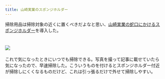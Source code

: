 ```yaml
---
title: 山崎実業のスポンジホルダー
---
```

掃除用品は掃除対象の近くに置くべきだよなと思い、[山崎実業の蛇口にかけるスポンジホルダー](https://www.amazon.co.jp/dp/B07MM4GC6P)を導入した。

![](https://lh6.googleusercontent.com/1GUJnkCemYeLtA5KiXEhIySoy6PtRpwmPoVu1ivkqSUdFLqiQ3Bt92nQpH-lFBNCAr38i8R6KM0G-JFdPAse2eaSbu8nISIqvC4TU2KqIYwgCd72EK-uGJwZCSAr29ZB-cJQygx0JSXRpqqEdBmsUZGU4uDp40EKyQ-21fIuX-nk1MBgG0IoKnEx)
===============================================================================================================================================================================================================================

これで気になったときにいつでも掃除できる。写真を撮って記事に載せていたら気になったので、早速掃除した。こういうものを付けるとスポンジホルダー付近が掃除しにくくなるものだけど、これは引っ張るだけで外せて掃除しやすい。
